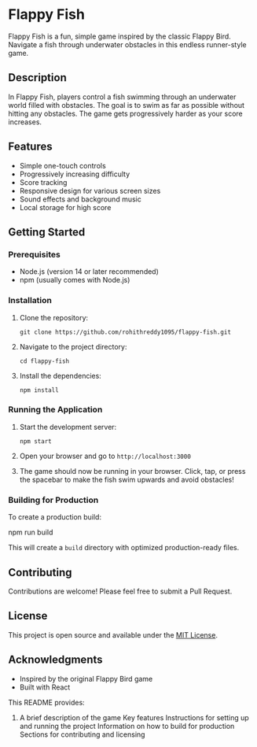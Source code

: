 # Flappy Fish

Flappy Fish is a fun, simple game inspired by the classic Flappy Bird. Navigate a fish through underwater obstacles in this endless runner-style game.

## Description

In Flappy Fish, players control a fish swimming through an underwater world filled with obstacles. The goal is to swim as far as possible without hitting any obstacles. The game gets progressively harder as your score increases.

## Features

- Simple one-touch controls
- Progressively increasing difficulty
- Score tracking
- Responsive design for various screen sizes
- Sound effects and background music
- Local storage for high score

## Getting Started

### Prerequisites

- Node.js (version 14 or later recommended)
- npm (usually comes with Node.js)

### Installation

1. Clone the repository:
   ```
   git clone https://github.com/rohithreddy1095/flappy-fish.git
   ```

2. Navigate to the project directory:
   ```
   cd flappy-fish
   ```

3. Install the dependencies:
   ```
   npm install
   ```

### Running the Application

1. Start the development server:
   ```
   npm start
   ```

2. Open your browser and go to `http://localhost:3000`

3. The game should now be running in your browser. Click, tap, or press the spacebar to make the fish swim upwards and avoid obstacles!

### Building for Production

To create a production build:


npm run build

This will create a `build` directory with optimized production-ready files.

## Contributing

Contributions are welcome! Please feel free to submit a Pull Request.

## License

This project is open source and available under the [MIT License](LICENSE).

## Acknowledgments

- Inspired by the original Flappy Bird game
- Built with React

This README provides:
1. A brief description of the game
Key features
Instructions for setting up and running the project
Information on how to build for production
Sections for contributing and licensing
